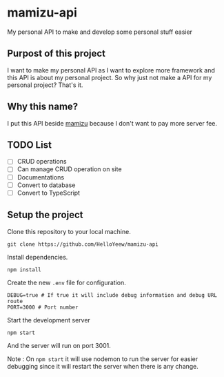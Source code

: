 # mamizu-api
 My personal API to make and develop some personal stuff easier

## Purpost of this project

I want to make my personal API as I want to explore more framework and this API is about my personal project.
So why just not make a API for my personal project? That's it.

## Why this name?

I put this API beside [mamizu](https://github.com/HelloYeew/mamizu) because I don't want to pay more server fee.

## TODO List

- [ ] CRUD operations
- [ ] Can manage CRUD operation on site
- [ ] Documentations
- [ ] Convert to database
- [ ] Convert to TypeScript

## Setup the project

Clone this repository to your local machine.

```shell
git clone https://github.com/HelloYeew/mamizu-api
```

Install dependencies.

```shell
npm install
```

Create the new `.env` file for configuration.

```dotenv
DEBUG=true # If true it will include debug information and debug URL route
PORT=3000 # Port number
```

Start the development server

```shell
npm start
```

And the server will run on port 3001.

Note : On `npm start` it will use nodemon to run the server for easier debugging since it will restart the server when there is any change.
